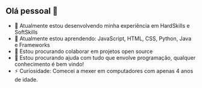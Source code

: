 ## Olá pessoal 👋

- 🔭 Atualmente estou desenvolvendo minha experiência em HardSkills e SoftSkills
- 🌱 Atualmente estou aprendendo: JavaScript, HTML, CSS, Python, Java e Frameworks
- 👯 Estou procurando colaborar em projetos open source
- 🤔 Estou procurando ajuda com tudo que envolve programação, qualquer conhecimento é bem vindo!
- ⚡ Curiosidade: Comecei a mexer em computadores com apenas 4 anos de idade.

